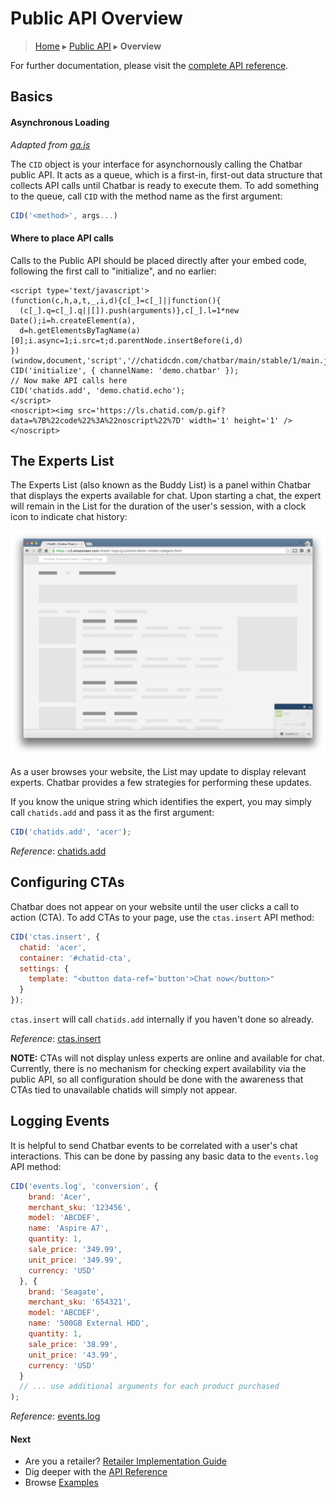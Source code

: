 Public API Overview
===================

> [Home](index.md) ▸ [Public API](index.md#Public_API) ▸ **Overview**

For further documentation, please visit the
[complete API reference](public-api-reference.md).

Basics
------

#### Asynchronous Loading

*Adapted from [ga.js](https://developers.google.com/analytics/devguides/collection/gajs/)*

The `CID` object is your interface for asynchornously calling the Chatbar public API.
It acts as a queue, which is a first-in, first-out data structure that collects API calls
until Chatbar is ready to execute them. To add something to the queue, call `CID` with the
method name as the first argument:

```javascript
CID('<method>', args...)
```

#### Where to place API calls

Calls to the Public API should be placed directly after your embed code, following the
first call to "initialize", and no earlier:

```
<script type='text/javascript'>
(function(c,h,a,t,_,i,d){c[_]=c[_]||function(){
  (c[_].q=c[_].q||[]).push(arguments)},c[_].l=1*new Date();i=h.createElement(a),
  d=h.getElementsByTagName(a)[0];i.async=1;i.src=t;d.parentNode.insertBefore(i,d)
})(window,document,'script','//chatidcdn.com/chatbar/main/stable/1/main.js','CID');
CID('initialize', { channelName: 'demo.chatbar' });
// Now make API calls here
CID('chatids.add', 'demo.chatid.echo');
</script>
<noscript><img src='https://ls.chatid.com/p.gif?data=%7B%22code%22%3A%22noscript%22%7D' width='1' height='1' /></noscript>
```

The Experts List
----------------

The Experts List (also known as the Buddy List) is a panel within Chatbar that displays
the experts available for chat. Upon starting a chat, the expert will remain in the List
for the duration of the user's session, with a clock icon to indicate chat history:

![](./assets/screens/screen11.png "Experts List with just one ChatID (Acer)")

As a user browses your website, the List may update to display relevant experts. Chatbar
provides a few strategies for performing these updates.

If you know the unique string which identifies the expert, you may simply call `chatids.add`
and pass it as the first argument:

```javascript
CID('chatids.add', 'acer');
```

*Reference*: [chatids.add](public-api-reference.md#chatids.add)

Configuring CTAs
----------------

Chatbar does not appear on your website until the user clicks a call to action (CTA). To
add CTAs to your page, use the `ctas.insert` API method:

```javascript
CID('ctas.insert', {
  chatid: 'acer',
  container: '#chatid-cta',
  settings: {
    template: "<button data-ref='button'>Chat now</button>"
  }
});
```

`ctas.insert` will call `chatids.add` internally if you haven't done so already.

*Reference*: [ctas.insert](public-api-reference.md#ctas.insert)

**NOTE:** CTAs will not display unless experts are online and available for chat.
Currently, there is no mechanism for checking expert availability via the public API, so
all configuration should be done with the awareness that CTAs tied to unavailable chatids
will simply not appear.

Logging Events
--------------

It is helpful to send Chatbar events to be correlated with a user's chat interactions.
This can be done by passing any basic data to the `events.log` API method:

```javascript
CID('events.log', 'conversion', {
    brand: 'Acer',
    merchant_sku: '123456',
    model: 'ABCDEF',
    name: 'Aspire A7',
    quantity: 1,
    sale_price: '349.99',
    unit_price: '349.99',
    currency: 'USD'
  }, {
    brand: 'Seagate',
    merchant_sku: '654321',
    model: 'ABCDEF',
    name: '500GB External HDD',
    quantity: 1,
    sale_price: '38.99',
    unit_price: '43.99',
    currency: 'USD'
  }
  // ... use additional arguments for each product purchased
);
```

*Reference*: [events.log](public-api-reference.md#events.log)

#### Next

* Are you a retailer? [Retailer Implementation Guide](retailer-implementation.md)
* Dig deeper with the [API Reference](public-api-reference.md)
* Browse [Examples](demos.md)
